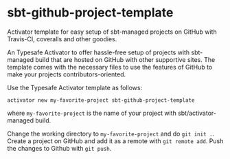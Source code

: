 sbt-github-project-template
===========================

Activator template for easy setup of sbt-managed projects on GitHub with Travis-CI, coveralls and other goodies.

An Typesafe Activator to offer hassle-free setup of projects with sbt-managed build that are hosted on GitHub with other supportive sites.
The template comes with the necessary files to use the features of GitHub to make your projects contributors-oriented.

Use the Typesafe Activator template as follows:

    activator new my-favorite-project sbt-github-project-template

where `my-favorite-project` is the name of your project with sbt/activator-managed build.

Change the working directory to `my-favorite-project` and do `git init .`. Create a project on GitHub and add it as a remote with `git remote add`. Push the changes to Github with `git push`.
